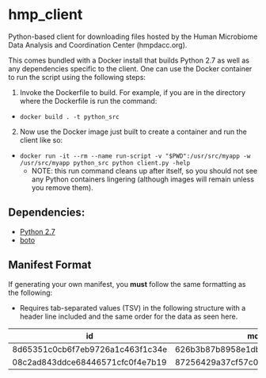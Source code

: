 # hmp_client

Python-based client for downloading files hosted by the Human Microbiome Data Analysis and Coordination Center (hmpdacc.org).

This comes bundled with a Docker install that builds Python 2.7 as well as any dependencies specific to the client. One can use the Docker container to run the script using the following steps:

1. Invoke the Dockerfile to build. For example, if you are in the directory where the Dockerfile is run the command:
  * `docker build . -t python_src`
2. Now use the Docker image just built to create a container and run the client like so:
  * `docker run -it --rm --name run-script -v "$PWD":/usr/src/myapp -w /usr/src/myapp python_src python client.py -help`
    * NOTE: this run command cleans up after itself, so you should not see any Python containers lingering (although images will remain unless you remove them).

## Dependencies:
- [Python 2.7](https://www.python.org/download/releases/2.7/)
- [boto](https://pypi.python.org/pypi/boto) 

## Manifest Format
If generating your own manifest, you **must** follow the same formatting as the following: 
* Requires tab-separated values (TSV) in the following structure with a header line included and the same order for the data as seen here.

|id|md5|size|urls|
|---|---|---|---|
|8d65351c0cb6f7eb9726a1c463f1c34e|626b3b87b8958e1db84489d727d16607|2353731|http:blahblah,ftp:blashblah,s3:blahblah|
|08c2ad843ddce68446571cfc0f4e7b19|87256429a37cf57c044879f974cd7421|2386996|http:blahblah,ftp:blahblah,s3:blahblah|
